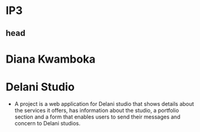 # IP3
## head
# Diana Kwamboka
# Delani Studio
- A project is a web application for Delani studio that shows details about the services it offers, has information about the studio, a portfolio section and a form that enables users to send their messages and concern to Delani studios.
